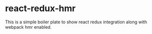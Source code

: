 # react-redux-hmr
This is a simple boiler plate to show react redux integration along with webpack hmr enabled.
